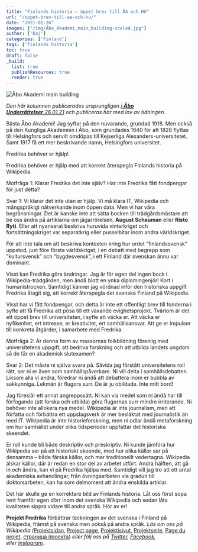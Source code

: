 ```yaml
---
title: "Finlands historia – öppet brev till ÅA och HU"
url: "/oppet-brev-till-aa-och-hu/"
date: "2021-01-26"
images: ["/img/Åbo_Akademi_main_building-scaled.jpg"]
author: ['Kaj']
categories: ['Finland']
tags: ['finlands historia']
toc: true
draft: false
_build:
  list: true
  publishResources: true
  render: true
---
```


![Åbo Akademi main building](/img/Åbo_Akademi_main_building-scaled.jpg)


_Den här kolumnen publicerades ursprungligen [i **Åbo Underrättelser** 26.01.21](https://abounderrattelser.fi/wikipedia-20-ar/) och publiceras här med lov av tidningen._

Bästa Åbo Akademi! Jag syftar på den nuvarande, grundad 1918. Men också på den Kungliga Akademien i Åbo, som grundades 1640 för att 1828 flyttas till Helsingfors och servilt omdöpas till Kejserliga Alexanders-universitetet. Samt 1917 få ett mer beskrivande namn, Helsingfors universitet.

Fredrika behöver er hjälp!

Fredrika behöver er hjälp med att korrekt återspegla Finlands historia på Wikipedia. 

Motfråga 1: Klarar Fredrika det inte själv? Har inte Fredrika fått fondpengar för just detta?

Svar 1: Vi klarar det inte utan er hjälp. Vi må klara IT, Wikipedia och mångspråkigt nätverkande inom öppen data. Men vi har våra begränsningar. Det är kanske inte att sätta bocken till trädgårdsmästare att be oss ändra på artiklarna om jägarrörelsen, **August Schauman** eller **Risto Ryti**. Eller att nyanserat beskriva huruvida vinterkriget och fortsättningskriget var separatkrig eller pusselbitar inom andra världskriget. 

För att inte tala om att beskriva kontexten kring hur ordet ”finlandssvensk” uppstod, just före första världskriget, i en debatt med begrepp som ”kultursvensk” och ”bygdesvensk”, i ett Finland där svenskan ännu var dominant. 

Visst kan Fredrika göra ändringar. Jag är för egen del ingen bock i Wikipedia-trädgården, men ändå blott en ynka diplomingenjör! Kort i humanistrocken. Samtidigt känner jag vördnad inför den historiska uppgift Fredrika åtagit sig, att korrekt återspegla det svenska Finland på Wikipedia. 

Visst har vi fått fondpengar, och detta är inte ett offentligt brev till fonderna i syfte att få Fredrika att pösa till ett växande evighetsprojekt. Tvärtom är det ett öppet brev till universiteten, i syfte att väcka er. Att väcka er nyfikenhet, ert intresse, er kreativitet, ert samhällsansvar. Att ge er impulser till konkreta åtgärder, i samarbete med Fredrika. 

Motfråga 2: Är denna form av massornas folkbildning förenlig med universitetens uppgift, att bedriva forskning och att utbilda landets ungdom så de får en akademisk slutexamen?

Svar 2: Det måste ni själva svara på. Såvida jag förstått universitetens roll rätt, ser ni er även som samhällspåverkare. Ni vill delta i samhällsdebatten. Liksom alla vi andra, föredrar ni ändå att debattera inom er bubbla av sakkunniga. Lekmän är flugors surr. De är ju obildade. Inte mitt bord!

Jag föreslår ett annat angreppssätt. Ni kan via medel som ni ändå har till förfogande (att forska och utbilda) göra flugornas surr mindre irriterande. Ni behöver inte allokera nya medel. Wikipedia är inte journalism, men att författa och förbättra ett uppslagsverk är mer besläktat med journalistik än med IT. Wikipedia är inte historieforskning, men ni odlar ändå metaforskning om hur samhället under olika tidsperioder uppfattar det historiska skeendet. 

Er roll kunde bli både deskriptiv och preskriptiv. Ni kunde jämföra hur Wikipedia ser på ett historiskt skeende, med hur olika källor ser på densamma – både färska källor, och mer traditionellt vedertagna. Wikipedia älskar källor, där är redan en stor del av arbetet utfört. Andra hälften, att gå in och ändra, kan vi på Fredrika hjälpa med. Samtidigt vill jag tro att ett antal akademiska avhandlingar, från övningsarbeten via gradun till doktorsarbeten, kan ha som delmoment att ändra enskilda artiklar.

Det här skulle ge en korrektare bild av Finlands historia. Låt oss först sopa rent framför egen dörr inom det svenska Wikipedia och sedan låta kvaliteten sippra vidare till andra språk. Hör av er!

**Projekt Fredrika** förbättrar täckningen av det svenska i Finland på Wikipedia, främst på svenska men också på andra språk. _Läs om oss på Wikipedia (_[Projektsidan](https://sv.wikipedia.org/wiki/Wikipedia:Projekt_Fredrika), [Project page](https://en.wikipedia.org/wiki/Wikipedia:Projekt_Fredrika), [Projektisivut](https://fi.wikipedia.org/wiki/Wikipedia:Projekt_Fredrika), [Projektseite](https://de.wikipedia.org/wiki/Wikipedia:Projekt_Fredrika), [Page du projet](https://fr.wikipedia.org/wiki/Wikipedia:Projekt_Fredrika), [страница проекта](https://ru.wikipedia.org/wiki/Wikipedia:Projekt_Fredrika)) _eller följ oss på [Twitter](https://twitter.com/projektfredrika), [Facebook](https://www.facebook.com/projektfredrika/), eller [Instagram](http://instagram.com/projektfredrika)._